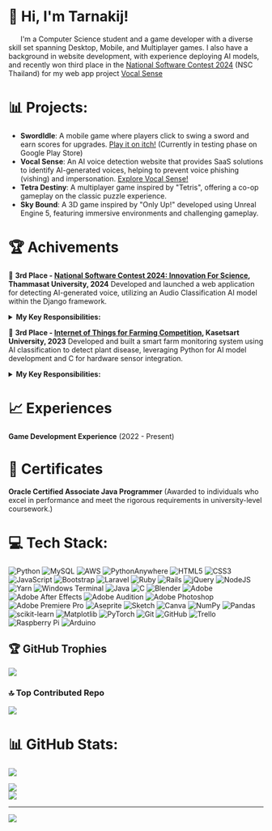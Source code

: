 # 👋 Hi, I'm Tarnakij!
&nbsp;&nbsp;&nbsp;&nbsp;&nbsp;&nbsp;I'm a Computer Science student and a game developer with a diverse skill set spanning Desktop, Mobile, and Multiplayer games. I also have a background in website development, with experience deploying AI models, and recently won third place in the [National Software Contest 2024](https://www.facebook.com/media/set?set=oa.886373373391003&type=3&locale=th_TH)
 (NSC Thailand) for my web app project [Vocal Sense](https://vocalsense.pythonanywhere.com/)

# 📊 Projects:
- **SwordIdle**: A mobile game where players click to swing a sword and earn scores for upgrades. [Play it on itch!](https://kokori-studio.itch.io/sword-idle) (Currently in testing phase on Google Play Store)
- **Vocal Sense**: An AI voice detection website that provides SaaS solutions to identify AI-generated voices, helping to prevent voice phishing (vishing) and impersonation. [Explore Vocal Sense!](https://vocalsense.pythonanywhere.com/)
- **Tetra Destiny**: A multiplayer game inspired by "Tetris", offering a co-op gameplay on the classic puzzle experience.
- **Sky Bound**: A 3D game inspired by "Only Up!" developed using Unreal Engine 5, featuring immersive environments and challenging gameplay.

<!-- [On process to be published] - Sword Sprinter - Mobile game (On Google Play Store) -->
<!-- [In progress] - VR Game -->
<!-- [In progress] - Unity Game -->

# 🏆 Achivements
🥉 **3rd Place - [National Software Contest 2024: Innovation For Science](https://www.facebook.com/groups/NSCThailand/?locale=th_TH), Thammasat University, 2024** 
Developed and launched a web application for detecting AI-generated voice, utilizing an Audio Classification AI model within the Django framework. <br/>
<details>
  <summary><strong>My Key Responsibilities:</strong></summary>
  <ul>
    <li>Built the website interface and infrastructure (Python, Django, JavaScript, HTML, CSS, Bootstrap)</li>
    <li>Deployed and integrated the AI model to seamlessly handle user inputs and display classification results</li>
    <li>Managed end-to-end functionality, from user input to visual output (excluding model training)</li>
    <li>Deployed the application on the internet for public access</li>
    <li>Served as a pitch presenter, effectively communicating project objectives and outcomes</li>
 </ul>
</details>

🥉 **3rd Place - [Internet of Things for Farming Competition](https://www.facebook.com/story.php/?story_fbid=763083972494009&id=100063772383859), Kasetsart University, 2023** 
Developed and built a smart farm monitoring system using AI classification to detect plant disease, leveraging Python for AI model development and C for hardware sensor integration.
<details>
  <summary><strong>My Key Responsibilities:</strong></summary>
  <ul>
    <li>Connected and calibrated sensors with Arduino and Raspberry Pi for real-time data collection</li>
    <li>Programmed and retrieved sensor data to ensure accurate environmental readings (C language)</li>
    <li>Prepared sensor data for API transmission, enabling seamless integration with external systems (JSON)</li>
    <li>Served as one of the presenters, establishing a welcoming atmosphere and introducing the project to visitors</li>
  </ul>
</details>

# 📈 Experiences
**Game Development Experience** (2022 - Present)

# 💼 Certificates
**Oracle Certified Associate Java Programmer** (Awarded to individuals who excel in performance and meet the rigorous requirements in university-level coursework.)

# 💻 Tech Stack:
![Python](https://img.shields.io/badge/python-3670A0?style=for-the-badge&logo=python&logoColor=ffdd54) 
![MySQL](https://img.shields.io/badge/mysql-4479A1.svg?style=for-the-badge&logo=mysql&logoColor=white) 
![AWS](https://img.shields.io/badge/AWS-%23FF9900.svg?style=for-the-badge&logo=amazon-aws&logoColor=white) 
![PythonAnywhere](https://img.shields.io/badge/pythonanywhere-%232F9FD7.svg?style=for-the-badge&logo=pythonanywhere&logoColor=15151)
![HTML5](https://img.shields.io/badge/html5-%23E34F26.svg?style=for-the-badge&logo=html5&logoColor=white) 
![CSS3](https://img.shields.io/badge/css3-%231572B6.svg?style=for-the-badge&logo=css3&logoColor=white) 
![JavaScript](https://img.shields.io/badge/javascript-%23323330.svg?style=for-the-badge&logo=javascript&logoColor=%23F7DF1E) 
![Bootstrap](https://img.shields.io/badge/bootstrap-%238511FA.svg?style=for-the-badge&logo=bootstrap&logoColor=white) 
![Laravel](https://img.shields.io/badge/laravel-%23FF2D20.svg?style=for-the-badge&logo=laravel&logoColor=white) 
![Ruby](https://img.shields.io/badge/ruby-%23CC342D.svg?style=for-the-badge&logo=ruby&logoColor=white) 
![Rails](https://img.shields.io/badge/rails-%23CC0000.svg?style=for-the-badge&logo=ruby-on-rails&logoColor=white) 
![jQuery](https://img.shields.io/badge/jquery-%230769AD.svg?style=for-the-badge&logo=jquery&logoColor=white)
![NodeJS](https://img.shields.io/badge/node.js-6DA55F?style=for-the-badge&logo=node.js&logoColor=white) 
![Yarn](https://img.shields.io/badge/yarn-%232C8EBB.svg?style=for-the-badge&logo=yarn&logoColor=white) 
![Windows Terminal](https://img.shields.io/badge/Windows%20Terminal-%234D4D4D.svg?style=for-the-badge&logo=windows-terminal&logoColor=white)
![Java](https://img.shields.io/badge/java-%23ED8B00.svg?style=for-the-badge&logo=openjdk&logoColor=white) 
![C](https://img.shields.io/badge/c-%2300599C.svg?style=for-the-badge&logo=c&logoColor=white) 
![Blender](https://img.shields.io/badge/blender-%23F5792A.svg?style=for-the-badge&logo=blender&logoColor=white) 
![Adobe](https://img.shields.io/badge/adobe-%23FF0000.svg?style=for-the-badge&logo=adobe&logoColor=white) 
![Adobe After Effects](https://img.shields.io/badge/Adobe%20After%20Effects-9999FF.svg?style=for-the-badge&logo=Adobe%20After%20Effects&logoColor=white) 
![Adobe Audition](https://img.shields.io/badge/Adobe%20Audition-9999FF.svg?style=for-the-badge&logo=Adobe%20Audition&logoColor=white) 
![Adobe Photoshop](https://img.shields.io/badge/adobe%20photoshop-%2331A8FF.svg?style=for-the-badge&logo=adobe%20photoshop&logoColor=white) 
![Adobe Premiere Pro](https://img.shields.io/badge/Adobe%20Premiere%20Pro-9999FF.svg?style=for-the-badge&logo=Adobe%20Premiere%20Pro&logoColor=white) 
![Aseprite](https://img.shields.io/badge/Aseprite-FFFFFF?style=for-the-badge&logo=Aseprite&logoColor=#7D929E) 
![Sketch](https://img.shields.io/badge/Sketch-FFB387?style=for-the-badge&logo=sketch&logoColor=black) 
![Canva](https://img.shields.io/badge/Canva-%2300C4CC.svg?style=for-the-badge&logo=Canva&logoColor=white) 
![NumPy](https://img.shields.io/badge/numpy-%23013243.svg?style=for-the-badge&logo=numpy&logoColor=white) 
![Pandas](https://img.shields.io/badge/pandas-%23150458.svg?style=for-the-badge&logo=pandas&logoColor=white) 
![scikit-learn](https://img.shields.io/badge/scikit--learn-%23F7931E.svg?style=for-the-badge&logo=scikit-learn&logoColor=white) 
![Matplotlib](https://img.shields.io/badge/Matplotlib-%23ffffff.svg?style=for-the-badge&logo=Matplotlib&logoColor=black) 
![PyTorch](https://img.shields.io/badge/PyTorch-%23EE4C2C.svg?style=for-the-badge&logo=PyTorch&logoColor=white) 
![Git](https://img.shields.io/badge/git-%23F05033.svg?style=for-the-badge&logo=git&logoColor=white) 
![GitHub](https://img.shields.io/badge/github-%23121011.svg?style=for-the-badge&logo=github&logoColor=white) 
![Trello](https://img.shields.io/badge/Trello-%23026AA7.svg?style=for-the-badge&logo=Trello&logoColor=white) 
![Raspberry Pi](https://img.shields.io/badge/-RaspberryPi-C51A4A?style=for-the-badge&logo=Raspberry-Pi) 
![Arduino](https://img.shields.io/badge/-Arduino-00979D?style=for-the-badge&logo=Arduino&logoColor=white)

## 🏆 GitHub Trophies
![](https://github-profile-trophy.vercel.app/?username=ShiroRinS&theme=radical&no-frame=false&no-bg=false&margin-w=4)
<!-- ![](https://github-profile-trophy.vercel.app/?username=ShiroRinS&theme=gruvbox&no-frame=false&no-bg=false&margin-w=4) -->

### 🔝 Top Contributed Repo
![](https://github-contributor-stats.vercel.app/api?username=ShiroRinS&limit=5&theme=ambient_gradient&combine_all_yearly_contributions=true)

# 📊 GitHub Stats:
![](https://github-readme-stats.vercel.app/api?username=ShiroRinS&theme=gruv&hide_border=false&include_all_commits=true&count_private=true& )<br/>
<!-- &theme=gruv&hide_border=false -->
![](https://github-readme-streak-stats.herokuapp.com/?user=ShiroRinS&theme=default&hide_border=false)<br/>
![](https://github-readme-stats.vercel.app/api/top-langs/?username=ShiroRinS&theme=default&hide_border=false&include_all_commits=true&count_private=true&layout=compact)

---
[![](https://visitcount.itsvg.in/api?id=ShiroRinS&icon=0&color=0)](https://visitcount.itsvg.in)


<!--
**ShiroRinS/ShiroRinS** is a ✨ _special_ ✨ repository because its `README.md` (this file) appears on your GitHub profile.

Here are some ideas to get you started:

- 🔭 I’m currently working on ...
- 🌱 I’m currently learning ...
- 👯 I’m looking to collaborate on ...
- 🤔 I’m looking for help with ...
- 💬 Ask me about ...
- 📫 How to reach me: ...
- 😄 Pronouns: ...
- ⚡ Fun fact: ...
-->
